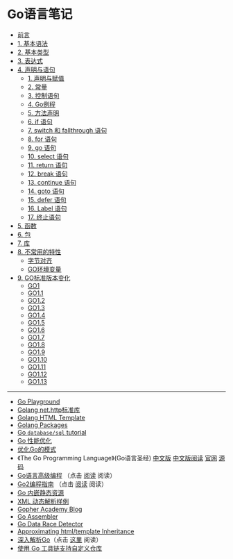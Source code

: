 
Go语言笔记
=========

- [前言](./go-learning-note.md)
- [1. 基本语法](./go-base-syntax.md)
- [2. 基本类型](./go-base-type.md)
- [3. 表达式](./go-expression.md)
- [4. 声明与语句](./go-statement.md)
	- [1. 声明与赋值](./go-statement.md#1声明与赋值)
	- [2. 常量](./go-statement.md#2常量)
	- [3. 控制语句](./go-statement.md#3控制语句)
	- [4. Go例程](./go-statement.md#4go例程)
	- [5. 方法声明](./go-statement.md#5方法声明)
	- [6. if 语句](./go-statement.md#6if-语句)
	- [7. switch 和 fallthrough 语句](./go-statement.md#7switch-和-fallthrough-语句)
	- [8. for 语句](./go-statement.md#8for-语句)
	- [9. go 语句](./go-statement.md#9go-语句goroutine)
	- [10. select 语句](./go-statement.md#10select-语句)
	- [11. return 语句](./go-statement.md#11return-语句)
	- [12. break 语句](./go-statement.md#12break-语句)
	- [13. continue 语句](./go-statement.md#13continue-语句)
	- [14. goto 语句](./go-statement.md#14goto-语句)
	- [15. defer 语句](./go-statement.md#15defer-语句)
	- [16. Label 语句](./go-statement.md#16label-语句)
	- [17. 终止语句](./go-statement.md#17终止语句)
- [5. 函数](./go-function.md)
- [6. 包](./go-package.md)
- [7. 库](./go-std-lib.md)
- [8. 不常用的特性](./go-others.md)
	- [字节对齐](./go-others.md#字节对齐)
	- [GO环境变量](./go-others.md#go环境变量)
- [9. GO标准版本变化](./go-version.md)
	- [GO1](./go-version.md#go1)
	- [GO1.1](./go-version.md#go11)
	- [GO1.2](./go-version.md#go12)
	- [GO1.3](./go-version.md#go13)
	- [GO1.4](./go-version.md#go14)
	- [GO1.5](./go-version.md#go15)
	- [GO1.6](./go-version.md#go16)
	- [GO1.7](./go-version.md#go17)
	- [GO1.8](./go-version.md#go18)
	- [GO1.9](./go-version.md#go19)
	- [GO1.10](./go-version.md#go110)
	- [GO1.11](./go-version.md#go111)
	- [GO1.12](./go-version.md#go112)
    - [GO1.13](./go-version.md#go113)

------

- [Go Playground](https://wide.b3log.org/playground)
- [Golang net.http标准库](./net-http.md)
- [Golang HTML Template](./template.txt)
- [Golang Packages](./packages.md)
- [Go `database/sql` tutorial](https://github.com/VividCortex/go-database-sql-tutorial)
- [Go 性能优化](./optimization.md)
- [优化Go的模式](http://blog.cyeam.com/golang/2016/08/18/apatternforoptimizinggo)
- 《The Go Programming Language》(Go语言圣经) [中文版](https://github.com/gopl-zh/gopl-zh.github.com) [中文版阅读](https://docs.hundan.org/gopl-zh/) [官网](http://gopl.io) [源码](https://github.com/adonovan/gopl.io)
- [Go语言高级编程](https://github.com/chai2010/advanced-go-programming-book) （点击 [阅读](https://chai2010.cn/advanced-go-programming-book) 阅读）
- [Go2编程指南](https://github.com/chai2010/go2-book) （点击 [阅读](https://chai2010.cn/go2-book/) 阅读）
- [Go 内嵌静态资源](http://fuxiaohei.me/2016/10/1/go-binary-embed-asset.html)
- [XML 动态解析样例](../../example/go/xml.go)
- [Gopher Academy Blog](https://blog.gopheracademy.com/)
- [Go Assembler](http://docs.studygolang.com/doc/asm)
- [Go Data Race Detector](http://docs.studygolang.com/doc/articles/race_detector.html)
- [Approximating html/template Inheritance](http://elithrar.github.io/article/approximating-html-template-inheritance/)
- [深入解析Go](https://github.com/tiancaiamao/go-internals)（点击 [这里](http://www.ctolib.com/docs/sfile/go-internals/index.html) 阅读）
- [使用 Go 工具链支持自定义仓库](./go-tool-repo.md)
